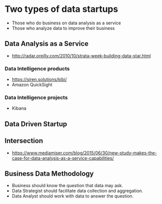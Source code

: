 # Two types of data startups

- Those who do business on data analysis as a service
- Those who analyze data to improve their business

## Data Analysis as a Service

- http://radar.oreilly.com/2010/10/strata-week-building-data-star.html

### Data Intelligence products

- https://siren.solutions/kibi/
- Amazon QuickSight

### Data Intelligence projects

- Kibana

## Data Driven Startup

## Intersection

- https://www.mediamiser.com/blog/2015/06/30/new-study-makes-the-case-for-data-analysis-as-a-service-capabilities/

## Business Data Methodology

- Business should know the question that data may ask.
- Data Strategist should facilitate data collection and aggregation.
- Data Analyst should work with data to answer the question.
